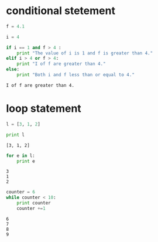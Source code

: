 
# conditional stetement


```python
f = 4.1
```


```python
i = 4
```


```python
if i == 1 and f > 4 :
    print "The value of i is 1 and f is greater than 4."
elif i > 4 or f > 4:
    print "I of f are greater than 4."
else:
    print "Both i and f less than or equal to 4."
```

    I of f are greater than 4.
    

# loop statement


```python
l = [3, 1, 2]
```


```python
print l
```

    [3, 1, 2]
    


```python
for e in l:
    print e
```

    3
    1
    2
    


```python
counter = 6
while counter < 10:
    print counter
    counter +=1
```

    6
    7
    8
    9
    


```python

```
